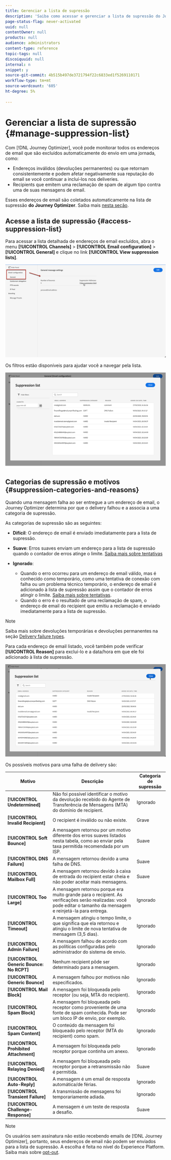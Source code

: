 ```yaml
---
title: Gerenciar a lista de supressão
description: 'Saiba como acessar e gerenciar a lista de supressão do Journey Optimizer '
page-status-flag: never-activated
uuid: null
contentOwner: null
products: null
audience: administrators
content-type: reference
topic-tags: null
discoiquuid: null
internal: n
snippet: y
source-git-commit: 4b515b497de3721794f22c6833ed1f5269110171
workflow-type: tm+mt
source-wordcount: '605'
ht-degree: 5%

---
```



# Gerenciar a lista de supressão {#manage-suppression-list}

Com [!DNL Journey Optimizer], você pode monitorar todos os endereços de email que são excluídos automaticamente do envio em uma jornada, como:

* Endereços inválidos (devoluções permanentes) ou que retornam consistentemente e podem afetar negativamente sua reputação do email se você continuar a incluí-los nos deliveries.
* Recipients que emitem uma reclamação de spam de algum tipo contra uma de suas mensagens de email.

<!--Profiles who unsubscribe from your sendings. Learn more on [opting-out](../consent.md). NOT TRUE as confirmed by eng.: "Subscribe and Unsubscribe are handled by the Consent/Subscription service. A user that opts out will not make it to the suppression list – we won’t send them emails."-->

Esses endereços de email são coletados automaticamente na lista de supressão **do Journey Optimizer**. Saiba mais [nesta seção](../suppression-list.md).

## Acesse a lista de supressão {#access-suppression-list}

Para acessar a lista detalhada de endereços de email excluídos, abra o menu **[!UICONTROL Channels]** > **[!UICONTROL Email configuration]** > **[!UICONTROL General]** e clique no link **[!UICONTROL View suppression lists]**.

![](../assets/suppression-list-link.png)

Os filtros estão disponíveis para ajudar você a navegar pela lista.

![](../assets/suppression-list-filters.png)

<!--suppression date,  category and reason, but on staging, only creation date filter is available-->

<!--You can also download the list as a CSV file for analysis and reporting purpose. Won't be available.-->

## Categorias de supressão e motivos {#suppression-categories-and-reasons}

Quando uma mensagem falha ao ser entregue a um endereço de email, o Journey Optimizer determina por que o delivery falhou e a associa a uma categoria de supressão.

As categorias de supressão são as seguintes:

* **Difícil**: O endereço de email é enviado imediatamente para a lista de supressão.

* **Suave**: Erros suaves enviam um endereço para a lista de supressão quando o contador de erros atinge o limite. [Saiba mais sobre tentativas](retries.md)

* **Ignorado**:
   * Quando o erro ocorreu para um endereço de email válido, mas é conhecido como temporário, como uma tentativa de conexão com falha ou um problema técnico temporário, o endereço de email é adicionado à lista de supressão assim que o contador de erros atingir o limite. [Saiba mais sobre tentativas](retries.md).
   * Quando o erro é o resultado de uma reclamação de spam, o endereço de email do recipient que emitiu a reclamação é enviado imediatamente para a lista de supressão.

<!--**Manual**: You can also manually add an email address to the suppression list. => Manual category will be available when manually adding an address to the suppression list (via API)-->

>[!NOTE]
>
>Saiba mais sobre devoluções temporárias e devoluções permanentes na seção [Delivery failure types](../suppression-list.md#delivery-failures).

Para cada endereço de email listado, você também pode verificar **[!UICONTROL Reason]** para excluí-lo e a data/hora em que ele foi adicionado à lista de supressão.

![](../assets/suppression-list-temp.png)
<!--to replace with suppression-list.png when Manual category is available (through API)-->

Os possíveis motivos para uma falha de delivery são:

| Motivo | Descrição | Categoria de supressão |
---------|----------|--------- |
| **[!UICONTROL Undetermined]** | Não foi possível identificar o motivo da devolução recebido do Agente de Transferência de Mensagens (MTA) do domínio de recipient. | Ignorado |
| **[!UICONTROL Invalid Recipient]** | O recipient é inválido ou não existe. | Grave |
| **[!UICONTROL Soft Bounce]** | A mensagem retornou por um motivo diferente dos erros suaves listados nesta tabela, como ao enviar pela taxa permitida recomendada por um ISP. | Suave |
| **[!UICONTROL DNS Failure]** | A mensagem retornou devido a uma falha de DNS. | Suave |
| **[!UICONTROL Mailbox Full]** | A mensagem retornou devido à caixa de entrada do recipient estar cheia e não poder aceitar mais mensagens. | Suave |
| **[!UICONTROL Too Large]** | A mensagem retornou porque era muito grande para o recipient. [](retries.md) As verificações serão realizadas: você pode editar o tamanho da mensagem e reinjetá-la para entrega. | Ignorado |
| **[!UICONTROL Timeout]** | A mensagem atingiu o tempo limite, o que significa que ela retornou e atingiu o limite de nova tentativa de mensagem (3,5 dias). | Ignorado |
| **[!UICONTROL Admin Failure]** | A mensagem falhou de acordo com as políticas configuradas pelo administrador do sistema de envio. <!--For example, if emails are blackholed at the global, domain or binding level using the "blackhole" directive, this bounce code is used.--> | Ignorado |
| **[!UICONTROL Generic Bounce: No RCPT]** | Nenhum recipient pôde ser determinado para a mensagem. | Ignorado |
| **[!UICONTROL Generic Bounce]** | A mensagem falhou por motivos não especificados. | Ignorado |
| **[!UICONTROL Mail Block]** | A mensagem foi bloqueada pelo receptor (ou seja, MTA do recipient). | Ignorado |
| **[!UICONTROL Spam Block]** | A mensagem foi bloqueada pelo receptor como proveniente de uma fonte de spam conhecida. Pode ser um bloco IP de envio, por exemplo. | Ignorado |
| **[!UICONTROL Spam Content]** | O conteúdo da mensagem foi bloqueado pelo receptor (MTA do recipient) como spam. | Ignorado |
| **[!UICONTROL Prohibited Attachment]** | A mensagem foi bloqueada pelo receptor porque continha um anexo. | Ignorado |
| **[!UICONTROL Relaying Denied]** | A mensagem foi bloqueada pelo receptor porque a retransmissão não é permitida. | Suave |
| **[!UICONTROL Auto-Reply]** | A mensagem é um email de resposta automática/de férias. | Ignorado |
| **[!UICONTROL Transient Failure]** | A transmissão de mensagens foi temporariamente adiada. | Ignorado |
| **[!UICONTROL Challenge-Response]** | A mensagem é um teste de resposta a desafio. | Suave |

>[!NOTE]
>
>Os usuários sem assinatura não estão recebendo emails de [!DNL Journey Optimizer], portanto, seus endereços de email não podem ser enviados para a lista de supressão. A escolha é feita no nível do Experience Platform. Saiba mais sobre [opt-out](../consent.md).

<!--
Removed from the table provided by SparkPost/Momentum:
| **[!UICONTROL Subscribe]** | The message is a subscribe request. | Ignored |
| **[!UICONTROL Unsubscribe]** | The message is an unsubscribe request. | Hard |
-->

<!--Note to add eventually: If a user is subscribed and [!DNL Journey Optimizer] fails to send emails to their subscribed email address, they will get added to the suppression list. (not sure it's possible to subscribe through AJO or need to find reference to Experience Platform doc?)-->


